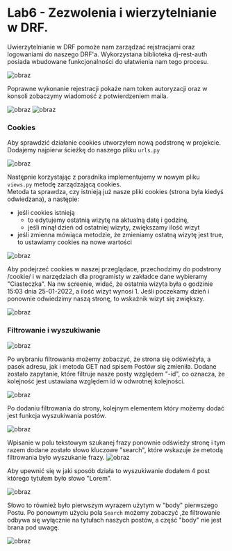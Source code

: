 # Lab6 - Zezwolenia i wierzytelnianie w DRF.

Uwierzytelnianie w DRF pomoże nam zarządzać rejstracjami oraz logowaniami do naszego DRF'a. Wykorzystana biblioteka dj-rest-auth
posiada wbudowane funkcjonalności do ułatwienia nam tego procesu.

![obraz](https://user-images.githubusercontent.com/56678518/150997498-294b517c-6bc3-4262-bdd1-9a26280f8d15.png)

Poprawne wykonanie rejestracji pokaże nam token autoryzacji oraz w konsoli zobaczymy wiadomość z potwierdzeniem maila.

![obraz](https://user-images.githubusercontent.com/56678518/151000405-3b56fdfe-c64b-46c2-8d0e-729c8b2f3d69.png)
![obraz](https://user-images.githubusercontent.com/56678518/146572117-86366999-60f1-4896-8a87-4be6f56e91a6.png)

### Cookies

Aby sprawdzić działanie cookies utworzyłem nową podstronę w projekcie. Dodajemy najpierw ścieżkę do naszego pliku `urls.py`

![obraz](https://user-images.githubusercontent.com/56678518/151001768-d4b190a4-96b9-45b4-b434-54539b43b47d.png)

Następnie korzystając z poradnika implementujemy w nowym pliku `views.py` metodę zarządzającą cookies. <br>
Metoda ta sprawdza, czy istnieją już nasze pliki cookies (strona była kiedyś odwiedzana), a następie:
- jeśli cookies istnieją
  - to edytujemy ostatnią wizytę na aktualną datę i godzinę,
  - jeśli minął dzień od ostatniej wizyty, zwiększamy ilość wizyt
- jeśli zmienna mówiąca metodzie, że zmieniamy ostatną wizytę jest true, to ustawiamy cookies na nowe wartości

![obraz](https://user-images.githubusercontent.com/56678518/151002087-ffd13eb9-098c-4804-8f54-6eba328c91ef.png)

Aby podejrzeć cookies w naszej przeglądace, przechodzimy do podstrony /cookie/ i w narzędziach dla programisty w zakładce dane wybieramy "Ciasteczka".
Na nw screenie, widać, że ostatnia wizyta była o godzinie 15:03 dnia 25-01-2022, a ilość wizyt wynosi 1. Jeśli poczekamy dzień i ponownie odwiedzimy naszą
stronę, to wskaźnik wizyt się zwiększy.

![obraz](https://user-images.githubusercontent.com/56678518/151002995-f4ad8c6e-21a4-47df-bd8b-3fc2adc24006.png)

### Filtrowanie i wyszukiwanie


![obraz](https://user-images.githubusercontent.com/56678518/151005145-38873074-04c8-40b8-a8e3-1210c3daedb6.png)

Po wybraniu filtrowania możemy zobaczyć, że strona się odświeżyła, a pasek adresu, jak i metoda GET nad spisem Postów się zmieniła.
Dodane zostało zapytanie, które filtruje nasze posty względem "-id", co oznacza, że kolejność jest ustawiana względem id w odwrotnej kolejności.

![obraz](https://user-images.githubusercontent.com/56678518/151005234-ed724d53-a618-4f38-8dc0-d50842b318b0.png)

Po dodaniu filtrowania do strony, kolejnym elementem który możemy dodać jest funkcja wyszukiwania postów.

![obraz](https://user-images.githubusercontent.com/56678518/151005824-c894aaa9-1104-444c-8d8e-b7022918e49c.png)

Wpisanie w polu tekstowym szukanej frazy ponownie odświeży stronę i tym razem dodane zostało słowo kluczowe "search", które wskazuje
że metodą filtrowania było wyszukanie frazy.
![obraz](https://user-images.githubusercontent.com/56678518/151005762-4aa40037-b53c-443f-9094-2cd885e2b9c6.png)

Aby upewnić się w jaki sposób działa to wyszukiwanie dodałem 4 post którego tytułem było słowo "Lorem".

![obraz](https://user-images.githubusercontent.com/56678518/151006307-5f820b63-e9ab-4945-84bc-fc6cfd5dd277.png)

Słowo to również było pierwszym wyrazem użytym w "body" pierwszego Postu. Po ponownym użyciu pola `Search` możemy zobaczyć
,że filtrowanie odbywa się wyłącznie na tytułach naszych postów, a część "body" nie jest brana pod uwagę.

![obraz](https://user-images.githubusercontent.com/56678518/151006652-d46ff449-4504-4077-a085-5db3cfec9002.png)

